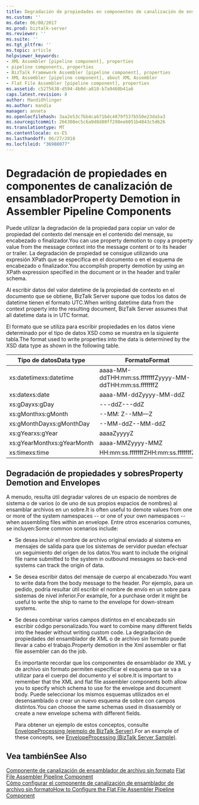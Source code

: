 ```yaml
---
title: Degradación de propiedades en componentes de canalización de ensamblador | Microsoft Docs
ms.custom: ''
ms.date: 06/08/2017
ms.prod: biztalk-server
ms.reviewer: ''
ms.suite: ''
ms.tgt_pltfrm: ''
ms.topic: article
helpviewer_keywords:
- XML Assembler [pipeline component], properties
- pipeline components, properties
- BizTalk Framework Assembler [pipeline component], properties
- XML Assembler [pipeline component], about XML Assembler
- Flat File Assembler [pipeline component], properties
ms.assetid: c5275638-d594-4b0d-a818-b7a9460b41a6
caps.latest.revision: 8
author: MandiOhlinger
ms.author: mandia
manager: anneta
ms.openlocfilehash: 3aa2e53c7bb4ca671bdc4879f537b550e23da5a3
ms.sourcegitcommit: 266308ec5c6a9d8d80ff298ee6051b4843c5d626
ms.translationtype: MT
ms.contentlocale: es-ES
ms.lasthandoff: 06/27/2018
ms.locfileid: "36988077"
---
```

# <a name="property-demotion-in-assembler-pipeline-components"></a><span data-ttu-id="33470-102">Degradación de propiedades en componentes de canalización de ensamblador</span><span class="sxs-lookup"><span data-stu-id="33470-102">Property Demotion in Assembler Pipeline Components</span></span>
<span data-ttu-id="33470-103">Puede utilizar la degradación de la propiedad para copiar un valor de propiedad del contexto del mensaje en el contenido del mensaje, su encabezado o finalizador.</span><span class="sxs-lookup"><span data-stu-id="33470-103">You can use property demotion to copy a property value from the message context into the message content or to its header or trailer.</span></span> <span data-ttu-id="33470-104">La degradación de propiedad se consigue utilizando una expresión XPath que se especifica en el documento o en el esquema de encabezado o finalizador.</span><span class="sxs-lookup"><span data-stu-id="33470-104">You accomplish property demotion by using an XPath expression specified in the document or in the header and trailer schema.</span></span>  
  
 <span data-ttu-id="33470-105">Al escribir datos del valor datetime de la propiedad de contexto en el documento que se obtiene, BizTalk Server supone que todos los datos de datetime tienen el formato UTC.</span><span class="sxs-lookup"><span data-stu-id="33470-105">When writing datetime data from the context property into the resulting document, BizTalk Server assumes that all datetime data is in UTC format.</span></span>  
  
 <span data-ttu-id="33470-106">El formato que se utiliza para escribir propiedades en los datos viene determinado por el tipo de datos XSD como se muestra en la siguiente tabla.</span><span class="sxs-lookup"><span data-stu-id="33470-106">The format used to write properties into the data is determined by the XSD data type as shown in the following table.</span></span>  
  
|<span data-ttu-id="33470-107">Tipo de datos</span><span class="sxs-lookup"><span data-stu-id="33470-107">Data type</span></span>|<span data-ttu-id="33470-108">Formato</span><span class="sxs-lookup"><span data-stu-id="33470-108">Format</span></span>|  
|---------------|------------|  
|<span data-ttu-id="33470-109">xs:datetime</span><span class="sxs-lookup"><span data-stu-id="33470-109">xs:datetime</span></span>|<span data-ttu-id="33470-110">aaaa-MM-ddTHH:mm:ss.fffffffZ</span><span class="sxs-lookup"><span data-stu-id="33470-110">yyyy-MM-ddTHH:mm:ss.fffffffZ</span></span>|  
|<span data-ttu-id="33470-111">xs:date</span><span class="sxs-lookup"><span data-stu-id="33470-111">xs:date</span></span>|<span data-ttu-id="33470-112">aaaa-MM-ddZ</span><span class="sxs-lookup"><span data-stu-id="33470-112">yyyy-MM-ddZ</span></span>|  
|<span data-ttu-id="33470-113">xs:gDay</span><span class="sxs-lookup"><span data-stu-id="33470-113">xs:gDay</span></span>|<span data-ttu-id="33470-114">---ddZ</span><span class="sxs-lookup"><span data-stu-id="33470-114">---ddZ</span></span>|  
|<span data-ttu-id="33470-115">xs:gMonth</span><span class="sxs-lookup"><span data-stu-id="33470-115">xs:gMonth</span></span>|<span data-ttu-id="33470-116">--MM: Z</span><span class="sxs-lookup"><span data-stu-id="33470-116">--MM—Z</span></span>|  
|<span data-ttu-id="33470-117">xs:gMonthDay</span><span class="sxs-lookup"><span data-stu-id="33470-117">xs:gMonthDay</span></span>|<span data-ttu-id="33470-118">--MM-ddZ</span><span class="sxs-lookup"><span data-stu-id="33470-118">--MM-ddZ</span></span>|  
|<span data-ttu-id="33470-119">xs:gYear</span><span class="sxs-lookup"><span data-stu-id="33470-119">xs:gYear</span></span>|<span data-ttu-id="33470-120">aaaaZ</span><span class="sxs-lookup"><span data-stu-id="33470-120">yyyyZ</span></span>|  
|<span data-ttu-id="33470-121">xs:gYearMonth</span><span class="sxs-lookup"><span data-stu-id="33470-121">xs:gYearMonth</span></span>|<span data-ttu-id="33470-122">aaaa-MMZ</span><span class="sxs-lookup"><span data-stu-id="33470-122">yyyy-MMZ</span></span>|  
|<span data-ttu-id="33470-123">xs:time</span><span class="sxs-lookup"><span data-stu-id="33470-123">xs:time</span></span>|<span data-ttu-id="33470-124">HH:mm:ss.fffffffZ</span><span class="sxs-lookup"><span data-stu-id="33470-124">HH:mm:ss.fffffffZ</span></span>|  
  
## <a name="property-demotion-and-envelopes"></a><span data-ttu-id="33470-125">Degradación de propiedades y sobres</span><span class="sxs-lookup"><span data-stu-id="33470-125">Property Demotion and Envelopes</span></span>  
 <span data-ttu-id="33470-126">A menudo, resulta útil degradar valores de un espacio de nombres de sistema o de varios (o de uno de sus propios espacios de nombres) al ensamblar archivos en un sobre.</span><span class="sxs-lookup"><span data-stu-id="33470-126">It is often useful to demote values from one or more of the system namespaces -- or one of your own namespaces -- when assembling files within an envelope.</span></span> <span data-ttu-id="33470-127">Entre otros escenarios comunes, se incluyen:</span><span class="sxs-lookup"><span data-stu-id="33470-127">Some common scenarios include:</span></span>  
  
- <span data-ttu-id="33470-128">Se desea incluir el nombre de archivo original enviado al sistema en mensajes de salida para que los sistemas de servidor puedan efectuar un seguimiento del origen de los datos.</span><span class="sxs-lookup"><span data-stu-id="33470-128">You want to include the original file name submitted to the system in outbound messages so back-end systems can track the origin of data.</span></span>  
  
- <span data-ttu-id="33470-129">Se desea escribir datos del mensaje de cuerpo al encabezado.</span><span class="sxs-lookup"><span data-stu-id="33470-129">You want to write data from the body message to the header.</span></span> <span data-ttu-id="33470-130">Por ejemplo, para un pedido, podría resultar útil escribir el nombre de envío en un sobre para sistemas de nivel inferior.</span><span class="sxs-lookup"><span data-stu-id="33470-130">For example, for a purchase order it might be useful to write the ship to name to the envelope for down-stream systems.</span></span>  
  
- <span data-ttu-id="33470-131">Se desea combinar varios campos distintos en el encabezado sin escribir código personalizado.</span><span class="sxs-lookup"><span data-stu-id="33470-131">You want to combine many different fields into the header without writing custom code.</span></span> <span data-ttu-id="33470-132">La degradación de propiedades del ensamblador de XML o de archivo sin formato puede llevar a cabo el trabajo.</span><span class="sxs-lookup"><span data-stu-id="33470-132">Property demotion in the Xml assembler or flat file assembler can do the job.</span></span>  
  
  <span data-ttu-id="33470-133">Es importante recordar que los componentes de ensamblador de XML y de archivo sin formato permiten especificar el esquema que se va a utilizar para el cuerpo del documento y el sobre.</span><span class="sxs-lookup"><span data-stu-id="33470-133">It is important to remember that the XML and flat file assembler components both allow you to specify which schema to use for the envelope and document body.</span></span> <span data-ttu-id="33470-134">Puede seleccionar los mismos esquemas utilizados en el desensamblado o crear un nuevo esquema de sobre con campos distintos.</span><span class="sxs-lookup"><span data-stu-id="33470-134">You can choose the same schemas used in disassembly or create a new envelope schema with different fields.</span></span>  
  
  <span data-ttu-id="33470-135">Para obtener un ejemplo de estos conceptos, consulte [EnvelopeProcessing (ejemplo de BizTalk Server)](../core/envelopeprocessing-biztalk-server-sample.md).</span><span class="sxs-lookup"><span data-stu-id="33470-135">For an example of these concepts, see [EnvelopeProcessing (BizTalk Server Sample)](../core/envelopeprocessing-biztalk-server-sample.md).</span></span>  
  
## <a name="see-also"></a><span data-ttu-id="33470-136">Vea también</span><span class="sxs-lookup"><span data-stu-id="33470-136">See Also</span></span>  
 <span data-ttu-id="33470-137">[Componente de canalización de ensamblador de archivo sin formato](../core/flat-file-assembler-pipeline-component.md) </span><span class="sxs-lookup"><span data-stu-id="33470-137">[Flat File Assembler Pipeline Component](../core/flat-file-assembler-pipeline-component.md) </span></span>  
 [<span data-ttu-id="33470-138">Cómo configurar el componente de canalización de ensamblador de archivo sin formato</span><span class="sxs-lookup"><span data-stu-id="33470-138">How to Configure the Flat File Assembler Pipeline Component</span></span>](../core/how-to-configure-the-flat-file-assembler-pipeline-component.md)